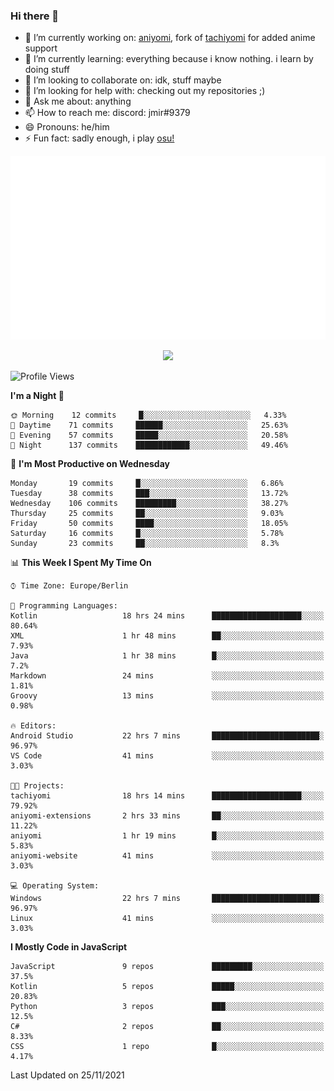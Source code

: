 ### Hi there 👋



<!--
**jmir1/jmir1** is a ✨ _special_ ✨ repository because its `README.md` (this file) appears on your GitHub profile.

Here are some ideas to get you started:
-->
- 🔭 I’m currently working on: [aniyomi](https://github.com/jmir1/aniyomi), fork of [tachiyomi](https://github.com/tachiyomiorg/tachiyomi) for added anime support
- 🌱 I’m currently learning: everything because i know nothing. i learn by doing stuff
- 👯 I’m looking to collaborate on: idk, stuff maybe
- 🤔 I’m looking for help with: checking out my repositories ;)
- 💬 Ask me about: anything
- 📫 How to reach me: discord: jmir#9379
- 😄 Pronouns: he/him
- ⚡ Fun fact: sadly enough, i play [osu!](https://osu.ppy.sh/users/18018426)  
<div>
	<p align="center">
		<a href="https://github.com/jmir1?tab=repositories" target="_blank" rel="noopener"><img src="https://github.com/jmir1/github-stats/blob/master/generated/overview.svg"></a>
	</p>
	<p align="center">
		<a href="https://github.com/search?o=desc&q=author%3Ajmir1&s=committer-date&type=Commits" target="_blank" rel="noopener"><img src="https://github-readme-streak-stats.herokuapp.com/?user=jmir1"></a>
	</p>
</div>

<!--START_SECTION:waka-->
![Profile Views](http://img.shields.io/badge/Profile%20Views-6-blue)

**I'm a Night 🦉** 

```text
🌞 Morning    12 commits     █░░░░░░░░░░░░░░░░░░░░░░░░   4.33% 
🌆 Daytime    71 commits     ██████░░░░░░░░░░░░░░░░░░░   25.63% 
🌃 Evening    57 commits     █████░░░░░░░░░░░░░░░░░░░░   20.58% 
🌙 Night      137 commits    ████████████░░░░░░░░░░░░░   49.46%

```
📅 **I'm Most Productive on Wednesday** 

```text
Monday       19 commits     █░░░░░░░░░░░░░░░░░░░░░░░░   6.86% 
Tuesday      38 commits     ███░░░░░░░░░░░░░░░░░░░░░░   13.72% 
Wednesday    106 commits    █████████░░░░░░░░░░░░░░░░   38.27% 
Thursday     25 commits     ██░░░░░░░░░░░░░░░░░░░░░░░   9.03% 
Friday       50 commits     ████░░░░░░░░░░░░░░░░░░░░░   18.05% 
Saturday     16 commits     █░░░░░░░░░░░░░░░░░░░░░░░░   5.78% 
Sunday       23 commits     ██░░░░░░░░░░░░░░░░░░░░░░░   8.3%

```


📊 **This Week I Spent My Time On** 

```text
⌚︎ Time Zone: Europe/Berlin

💬 Programming Languages: 
Kotlin                   18 hrs 24 mins      ████████████████████░░░░░   80.64% 
XML                      1 hr 48 mins        ██░░░░░░░░░░░░░░░░░░░░░░░   7.93% 
Java                     1 hr 38 mins        █░░░░░░░░░░░░░░░░░░░░░░░░   7.2% 
Markdown                 24 mins             ░░░░░░░░░░░░░░░░░░░░░░░░░   1.81% 
Groovy                   13 mins             ░░░░░░░░░░░░░░░░░░░░░░░░░   0.98%

🔥 Editors: 
Android Studio           22 hrs 7 mins       ████████████████████████░   96.97% 
VS Code                  41 mins             ░░░░░░░░░░░░░░░░░░░░░░░░░   3.03%

🐱‍💻 Projects: 
tachiyomi                18 hrs 14 mins      ████████████████████░░░░░   79.92% 
aniyomi-extensions       2 hrs 33 mins       ██░░░░░░░░░░░░░░░░░░░░░░░   11.22% 
aniyomi                  1 hr 19 mins        █░░░░░░░░░░░░░░░░░░░░░░░░   5.83% 
aniyomi-website          41 mins             ░░░░░░░░░░░░░░░░░░░░░░░░░   3.03%

💻 Operating System: 
Windows                  22 hrs 7 mins       ████████████████████████░   96.97% 
Linux                    41 mins             ░░░░░░░░░░░░░░░░░░░░░░░░░   3.03%

```

**I Mostly Code in JavaScript** 

```text
JavaScript               9 repos             █████████░░░░░░░░░░░░░░░░   37.5% 
Kotlin                   5 repos             █████░░░░░░░░░░░░░░░░░░░░   20.83% 
Python                   3 repos             ███░░░░░░░░░░░░░░░░░░░░░░   12.5% 
C#                       2 repos             ██░░░░░░░░░░░░░░░░░░░░░░░   8.33% 
CSS                      1 repo              █░░░░░░░░░░░░░░░░░░░░░░░░   4.17%

```



 Last Updated on 25/11/2021
<!--END_SECTION:waka-->
